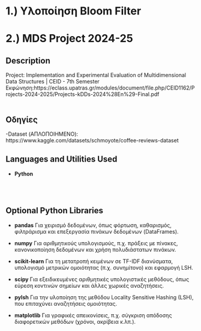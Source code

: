 <h1>1.) Υλοποίηση Bloom Filter</h1> 

<h1>2.) MDS Project 2024-25</h1> 

 

<h2>Description</h2>
Project: Implementation and Experimental Evaluation of Multidimensional Data Structures | CEID - 7th Semester <br>
Εκφώνηση:https://eclass.upatras.gr/modules/document/file.php/CEID1162/Projects-2024-2025/Projects-kDDs-2024%28En%29-Final.pdf
<br>
<br>


<h2>Οδηγίες</h2>
-Dataset (ΑΠΛΟΠΟΙΗΜΕΝΟ): https://www.kaggle.com/datasets/schmoyote/coffee-reviews-dataset <br>


<h2>Languages and Utilities Used</h2>

- <b>Python</b> 

<br>
<br>
<h2>Optional Python Libraries</h2>

- <b>pandas</b>
Για χειρισμό δεδομένων, όπως φόρτωση, καθαρισμός, φιλτράρισμα και επεξεργασία πινάκων δεδομένων (DataFrames).


- <b>numpy</b>
Για αριθμητικούς υπολογισμούς, π.χ. πράξεις με πίνακες, κανονικοποίηση δεδομένων και χρήση πολυδιάστατων πινάκων.


- <b>scikit-learn</b>
Για τη μετατροπή κειμένων σε TF-IDF διανύσματα, υπολογισμό μετρικών ομοιότητας (π.χ. συνημίτονο) και εφαρμογή LSH.


- <b>scipy</b>
Για εξειδικευμένες αριθμητικές υπολογιστικές μεθόδους, όπως εύρεση κοντινών σημείων και άλλες χωρικές αναζητήσεις.


- <b>pylsh</b>
Για την υλοποίηση της μεθόδου Locality Sensitive Hashing (LSH), που επιταχύνει αναζητήσεις ομοιότητας.


- <b>matplotlib</b>
Για γραφικές απεικονίσεις, π.χ. σύγκριση απόδοσης διαφορετικών μεθόδων (χρόνοι, ακρίβεια κ.λπ.).
